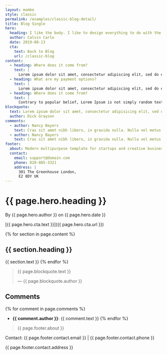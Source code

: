```yaml
---
layout: mombo
style: classic
permalink: /examples/classic-blog-detail/
title: Blog Single
hero:
  heading: I like the body. I like to design everything to do with the body.
  author: Calvin Carlo
  date: 2019-08-13
  cta:
    text: Back to Blog
    url: /classic-blog
content:
  - heading: Where does it come from?
    text: |
      Lorem ipsum dolor sit amet, consectetur adipiscing elit, sed do eiusmod tempor incididunt ut labore et dolore magna aliqua. Ut enim ad minim veniam, quis nostrud exercitation ullamco laboris nisi ut aliquip ex ea commodo consequat.
  - heading: What are my payment options?
    text: |
      Lorem ipsum dolor sit amet, consectetur adipiscing elit, sed do eiusmod tempor incididunt ut labore et dolore magna aliqua. Ut enim ad minim veniam, quis nostrud exercitation ullamco laboris nisi ut aliquip ex ea commodo consequat.
  - heading: Where does it come from?
    text: |
      Contrary to popular belief, Lorem Ipsum is not simply random text. It has roots in a piece of classical Latin literature from 45 BC, making it over 2000 years old.
blockquote:
  text: Lorem ipsum dolor sit amet, consectetur adipisicing elit, sed do eiusmod tempor incididunt ut labore et dolore magna aliqua. Ut enim ad minim veniam.
  author: Dick Grayson
comments:
  - author: Nancy Bayers
    text: Cras sit amet nibh libero, in gravida nulla. Nulla vel metus scelerisque ante sollicitudin.
  - author: Nancy Bayers
    text: Cras sit amet nibh libero, in gravida nulla. Nulla vel metus scelerisque ante sollicitudin.
footer:
  about: Modern multipurpose template for startups and creative businesses.
  contact:
    email: support@domain.com
    phone: 820-885-3321
    address: |
      301 The Greenhouse London,
      E2 8DY UK
---
```


# {{ page.hero.heading }}

By {{ page.hero.author }} on {{ page.hero.date }}

[{{ page.hero.cta.text }}]({{ page.hero.cta.url }})

{% for section in page.content %}
## {{ section.heading }}

{{ section.text }}
{% endfor %}

> {{ page.blockquote.text }}
>
> — {{ page.blockquote.author }}

## Comments
{% for comment in page.comments %}
- **{{ comment.author }}**: {{ comment.text }}
{% endfor %}

> {{ page.footer.about }}

Contact: {{ page.footer.contact.email }} | {{ page.footer.contact.phone }}

{{ page.footer.contact.address }}
